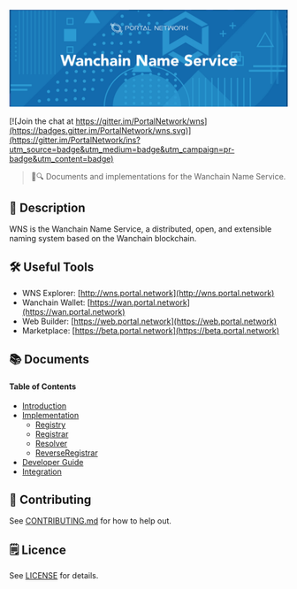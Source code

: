 ![Wanchain Name Service](./assets/title.jpg)

[![Join the chat at https://gitter.im/PortalNetwork/wns](https://badges.gitter.im/PortalNetwork/wns.svg)](https://gitter.im/PortalNetwork/ins?utm_source=badge&utm_medium=badge&utm_campaign=pr-badge&utm_content=badge)

> 📖🔍 Documents and implementations for the Wanchain Name Service.

## 📝 Description

WNS is the Wanchain Name Service, a distributed, open, and extensible naming system based on the Wanchain blockchain.

## 🛠 Useful Tools

- WNS Explorer: [http://wns.portal.network](http://wns.portal.network)
- Wanchain Wallet: [https://wan.portal.network](https://wan.portal.network)
- Web Builder: [https://web.portal.network](https://web.portal.network)
- Marketplace: [https://beta.portal.network](https://beta.portal.network)

## 📚 Documents

#### Table of Contents
-  [Introduction](./docs/INTRODUCTION.md)
-  [Implementation](./docs/IMPLEMENTATION.md)
    - [Registry](./docs/REGISTRY.md)
    - [Registrar](./docs/REGISTRAR.md)
    - [Resolver](./docs/RESOLVER.md)
    - [ReverseRegistrar](./docs/REVERSE_REGISTRAR.md)
-  [Developer Guide](./docs/DEVELOPER_GUIDE.md)
-  [Integration](./docs/INTEGRATION.md)

## 📣 Contributing
See [CONTRIBUTING.md](./CONTRIBUTING.md) for how to help out.

## 🗒 Licence
See [LICENSE](./LICENSE) for details.
